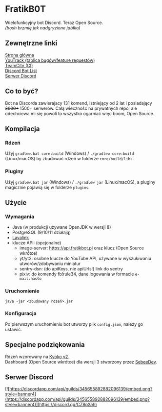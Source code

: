 # FratikB0T
Wielofunkcyjny bot Discord. Teraz Open Source.  
_(bosh brzmię jak nadgryzione jabłko)_

## Zewnętrzne linki
[Strona główna](https://fratikbot.pl)  
[YouTrack (tablica bugów/feature requestów)](https://issues.fratikbot.pl)  
[TeamCity (CI)](https://ci.fratikbot.pl)  
[Discord Bot List](https://top.gg/bot/338359366891732993)  
[Serwer Discord](#serwer-discord)

## Co to być?
Bot na Discorda zawierajacy 131 komend, istniejący od 2 lat i posiadający ~~3000+~~ 1500+ serwerów.
Całą wieczność na prywatnych repo, ale odechciewa mi się powoli to wszystko ogarniać więc boom, Open Source.

## Kompilacja
### Rdzeń
Użyj `gradlew.bat core:build` (Windows) / `./gradlew core:build` (Linux/macOS) by zbudować rdzeń w folderze `core/build/libs`.

### Pluginy
Użyj `gradlew.bat jar` (Windows) / `./gradlew jar` (Linux/macOS), a pluginy magicznie pojawią się w folderze `plugins`.

## Użycie
### Wymagania
- Java (w produkcji używane OpenJDK w wersji 8)
- PostgreSQL (9/10/11 działają)
- [Lavalink](https://github.com/Frederikam/Lavalink)
- klucze API: (opcjonalne)
    - image-server: https://api.fratikbot.pl oraz klucz (Open Source wkrótce)
    - yt/yt2: osobne klucze do YouTube API, używane w wyszukiwaniu utworów/zdobywaniu miniatur
    - sentry-dsn: (do apiKeys, nie apiUrls!) link do sentry
    - pixiv: do komendy fb!rule34, dane logowania w formacie `e-mail:hasło`
    
### Uruchomienie
```shell script
java -jar <zbudowany rdzeń>.jar
```

### Konfiguracja
Po pierwszym uruchomieniu bot utworzy plik `config.json`, należy go ustawić.

## Specjalne podziękowania
Rdzeń wzorowany na [Kyoko v2](https://github.com/KyokoBot/kyoko/tree/kyoko-v2).  
Dashboard (Open Source wkrótce) dla wersji 3 stworzony przez [SebeeDev](https://github.com/SebeeDev). 

## Serwer Discord
[![https://discordapp.com/api/guilds/345655892882096139/embed.png?style=banner4](https://discordapp.com/api/guilds/345655892882096139/embed.png?style=banner4)](https://discord.gg/CZ8pXah)
